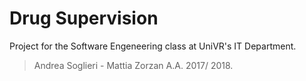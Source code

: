 # Drug Supervision
Project for the Software Engeneering class at UniVR's IT Department.
> Andrea Soglieri - Mattia Zorzan A.A. 2017/ 2018.
